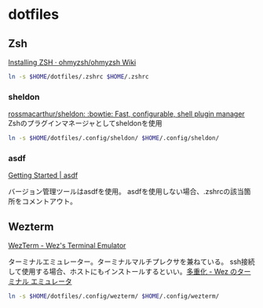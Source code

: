 # dotfiles

## Zsh
[Installing ZSH · ohmyzsh/ohmyzsh Wiki](https://github.com/ohmyzsh/ohmyzsh/wiki/Installing-ZSH)

```sh
ln -s $HOME/dotfiles/.zshrc $HOME/.zshrc
```


### sheldon
[rossmacarthur/sheldon: :bowtie: Fast, configurable, shell plugin manager](https://github.com/rossmacarthur/sheldon#-installation)
Zshのプラグインマネージャとしてsheldonを使用

```sh
ln -s $HOME/dotfiles/.config/sheldon/ $HOME/.config/sheldon/
```

### asdf
[Getting Started | asdf](https://asdf-vm.com/guide/getting-started.html)

バージョン管理ツールはasdfを使用。
asdfを使用しない場合、.zshrcの該当箇所をコメントアウト。


## Wezterm
[WezTerm - Wez's Terminal Emulator](https://wezfurlong.org/wezterm/index.html)

ターミナルエミュレーター。ターミナルマルチプレクサを兼ねている。
ssh接続して使用する場合、ホストにもインストールするといい。[多重化 - Wez のターミナル エミュレータ](https://wezfurlong.org/wezterm/multiplexing.html#ssh-domains)

```sh
ln -s $HOME/dotfiles/.config/wezterm/ $HOME/.config/wezterm/
```
